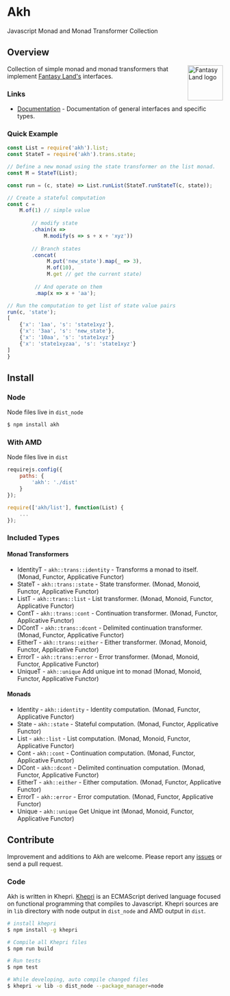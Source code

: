 # Akh
Javascript Monad and Monad Transformer Collection


## Overview
<a href="https://github.com/fantasyland/fantasy-land">
    <img src="https://raw.github.com/fantasyland/fantasy-land/master/logo.png" align="right" width="82px" height="82px" alt="Fantasy Land logo" />
</a>

Collection of simple monad and monad transformers that implement [Fantasy Land's][fl] interfaces.

### Links
* [Documentation][documentation] - Documentation of general interfaces and specific
  types.


### Quick Example


```js
const List = require('akh').list;
const StateT = require('akh').trans.state;

// Define a new monad using the state transformer on the list monad.
const M = StateT(List);

const run = (c, state) => List.runList(StateT.runStateT(c, state));

// Create a stateful computation
const c =
    M.of(1) // simple value
    
        // modify state
        .chain(x =>
            M.modify(s => s + x + 'xyz'))
        
        // Branch states
        .concat(
             M.put('new_state').map(_ => 3),
             M.of(10),
             M.get // get the current state)
         
         // And operate on them
         .map(x => x + 'aa');

// Run the computation to get list of state value pairs
run(c, 'state');
[
    {'x': '1aa', 's': 'state1xyz'},
    {'x': '3aa', 's': 'new_state'},
    {'x': '10aa', 's': 'state1xyz'}
    {'x': 'state1xyzaa', 's': 'state1xyz'}
]
}
```


## Install

### Node
Node files live in `dist_node`

```sh
$ npm install akh
```


### With AMD
Node files live in `dist`

```js
requirejs.config({
    paths: {
        'akh': './dist'
    }
});

require(['akh/list'], function(List) {
    ...
});
```

### Included Types

#### Monad Transformers
* IdentityT - `akh::trans::identity` - Transforms a monad to itself. (Monad, Functor, Applicative Functor)
* StateT - `akh::trans::state` - State transformer. (Monad, Monoid, Functor, Applicative Functor)
* ListT - `akh::trans::list` - List transformer. (Monad, Monoid, Functor, Applicative Functor)
* ContT - `akh::trans::cont` - Continuation transformer. (Monad, Functor, Applicative Functor)
* DContT - `akh::trans::dcont` - Delimited continuation transformer. (Monad, Functor, Applicative Functor)
* EitherT - `akh::trans::either` - Either transformer. (Monad, Monoid, Functor, Applicative Functor)
* ErrorT - `akh::trans::error` - Error transformer. (Monad, Monoid, Functor, Applicative Functor)
* UniqueT - `akh::unique` Add unique int to monad (Monad, Monoid, Functor, Applicative Functor)

#### Monads
* Identity - `akh::identity` - Identity computation. (Monad, Functor, Applicative Functor)
* State - `akh::state` - Stateful computation. (Monad, Functor, Applicative Functor)
* List - `akh::list` - List computation. (Monad, Monoid, Functor, Applicative Functor)
* Cont - `akh::cont` - Continuation computation. (Monad, Functor, Applicative Functor)
* DCont - `akh::dcont` - Delimited continuation computation. (Monad, Functor, Applicative Functor)
* EitherT - `akh::either` - Either computation. (Monad, Functor, Applicative Functor)
* ErrorT - `akh::error` - Error computation. (Monad, Functor, Applicative Functor)
* Unique - `akh::unique` Get Unique int (Monad, Monoid, Functor, Applicative Functor)




## Contribute
Improvement and additions to Akh are welcome. Please report any [issues][issues]
or send a pull request.

### Code
Akh is written in Khepri. [Khepri][khepri] is an ECMAScript derived language
focused on functional programming that compiles to Javascript.
Khepri sources are in `lib` directory with node output in `dist_node`
and AMD output in `dist`.

```sh
# install khepri
$ npm install -g khepri

# Compile all Khepri files
$ npm run build

# Run tests
$ npm test

# While developing, auto compile changed files
$ khepri -w lib -o dist_node --package_manager=node
```


[fl]: https://github.com/fantasyland/fantasy-land
[khepri]: https://github.com/mattbierner/khepri
[issues]: https://github.com/mattbierner/akh/issues
[documentation]: https://github.com/mattbierner/akh/wiki